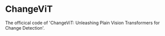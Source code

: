 # ChangeViT
The officical code of 'ChangeViT: Unleashing Plain Vision Transformers for Change Detection'. 
